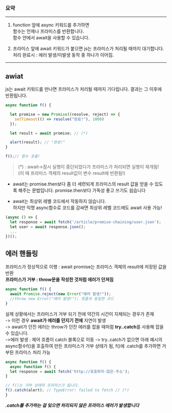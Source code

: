 ### 요약
---

1. function 앞에 async 키워드를 추가하면  
   함수는 언제나 프라미스를 반환합니다.  
   함수 안에서 await을 사용할 수 있습니다.

2. 프라미스 앞에 await 키워드가 붙으면 js는 프라미스가 처리될 때까지 대기합니다.  
    처리 완료시 : 에러 발생/미발생 동작 중 하나가 이어짐.

---

## awiat
js는 await 키워드를 만나면 프라미스가 처리될 때까지 기다립니다. 결과는 그 이후에 반환됩니다.  
```JavaScript
async function f() {

  let promise = new Promise((resolve, reject) => {
    setTimeout(() => resolve("완료!"), 1000)
  });

  let result = await promise; // (*)

  alert(result); // "완료!"
}

f();// 함수 호출! 
```
> (*) : await->잠시 실행이 중단되었다가 프라미스가 처리되면 실행이 재개됨!  
> (이 때 프라미스 객체의 result값이 변수 result에 반환됨!)  

- await는 promise.then보다 좀 더 세련되게 프라미스의 result 값을 얻을 수 있도록 해주는 문법입니다. promise.then보다 가독성 좋고 쓰기도 쉽습니다

- await는 최상위 레벨 코드에서 작동하지 않습니다.  
하지만 익명 async함수로 코드를 감싸면 최상위 레벨 코드에도 await 사용 가능!  
```JavaScript
(async () => {
  let response = await fetch('/article/promise-chaining/user.json');
  let user = await response.json();
  ...
})();
```

## 에러 핸들링
프라미스가 정상적으로 이행 : await promise는 프라미스 객체의 result에 저장된 값을 반환  
**프라미스가 거부 : throw문을 작성한 것처럼 에러가 던져짐**
```JavaScript
async function f() {
  await Promise.reject(new Error("에러 발생!"));
  //throw new Error("에러 발생!"); 윗줄과 동일한 코드
}
```

실제 상황에서는 프라미스가 거부 되기 전에 약간의 시간이 지체되는 경우가 존재  
-> 이런 경우 **await가 에러를 던지기 전에** 지연이 발생  
-> await가 던진 에러는 throw가 던진 에러를 잡을 때처럼 **try..catch**를 사용해 잡을 수 있습니다.  
->에러 발생 : 제어 흐름이 catch 블록으로 이동
-> try..catch가 없으면 아래 예시의 async함수f()을 호출하여 만든 프라미스가 거부 상태가 됨, f()에 .catch를 추가하면 거부된 프라미스 처리 가능
```JavaScript
async function f() {
  async function f() {
  let response = await fetch('http://유효하지-않은-주소');
}

// f()는 거부 상태의 프라미스가 됩니다.
f().catch(alert); // TypeError: failed to fetch // (*)
}
```
***.catch를 추가하는 걸 잊으면 처리되지 않은 프라미스 에러가 발생합니다***